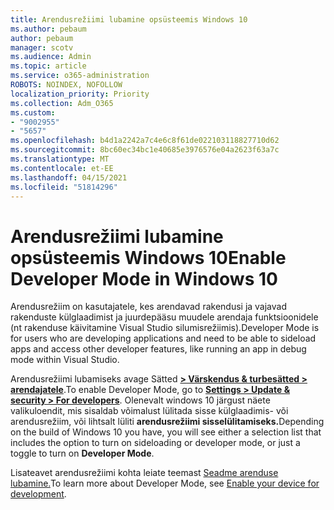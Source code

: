 ```yaml
---
title: Arendusrežiimi lubamine opsüsteemis Windows 10
ms.author: pebaum
author: pebaum
manager: scotv
ms.audience: Admin
ms.topic: article
ms.service: o365-administration
ROBOTS: NOINDEX, NOFOLLOW
localization_priority: Priority
ms.collection: Adm_O365
ms.custom:
- "9002955"
- "5657"
ms.openlocfilehash: b4d1a2242a7c4e6c8f61de022103118827710d62
ms.sourcegitcommit: 8bc60ec34bc1e40685e3976576e04a2623f63a7c
ms.translationtype: MT
ms.contentlocale: et-EE
ms.lasthandoff: 04/15/2021
ms.locfileid: "51814296"
---
```

# <a name="enable-developer-mode-in-windows-10"></a><span data-ttu-id="fb2ed-102">Arendusrežiimi lubamine opsüsteemis Windows 10</span><span class="sxs-lookup"><span data-stu-id="fb2ed-102">Enable Developer Mode in Windows 10</span></span>

<span data-ttu-id="fb2ed-103">Arendusrežiim on kasutajatele, kes arendavad rakendusi ja vajavad rakenduste külglaadimist ja juurdepääsu muudele arendaja funktsioonidele (nt rakenduse käivitamine Visual Studio silumisrežiimis).</span><span class="sxs-lookup"><span data-stu-id="fb2ed-103">Developer Mode is for users who are developing applications and need to be able to sideload apps and access other developer features, like running an app in debug mode within Visual Studio.</span></span>

<span data-ttu-id="fb2ed-104">Arendusrežiimi lubamiseks avage Sätted **[> Värskendus & turbesätted > arendajatele](ms-settings:developers?activationSource=GetHelp)**.</span><span class="sxs-lookup"><span data-stu-id="fb2ed-104">To enable Developer Mode, go to **[Settings > Update & security > For developers](ms-settings:developers?activationSource=GetHelp)**.</span></span> <span data-ttu-id="fb2ed-105">Olenevalt windows 10 järgust näete valikuloendit, mis sisaldab võimalust lülitada sisse külglaadimis- või arendusrežiim, või lihtsalt lüliti **arendusrežiimi sisselülitamiseks.**</span><span class="sxs-lookup"><span data-stu-id="fb2ed-105">Depending on the build of Windows 10 you have, you will see either a selection list that includes the option to turn on sideloading or developer mode, or just a toggle to turn on **Developer Mode**.</span></span>

<span data-ttu-id="fb2ed-106">Lisateavet arendusrežiimi kohta leiate teemast [Seadme arenduse lubamine.](https://docs.microsoft.com/windows/uwp/get-started/enable-your-device-for-development)</span><span class="sxs-lookup"><span data-stu-id="fb2ed-106">To learn more about Developer Mode, see [Enable your device for development](https://docs.microsoft.com/windows/uwp/get-started/enable-your-device-for-development).</span></span>
